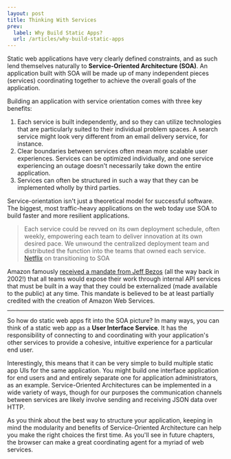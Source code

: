 ```yaml
---
layout: post
title: Thinking With Services
prev:
  label: Why Build Static Apps?
  url: /articles/why-build-static-apps
---
```


Static web applications have very clearly defined constraints, and as such lend
themselves naturally to **Service-Oriented Architecture (SOA)**. An application
built with SOA will be made up of many independent pieces (services) coordinating
together to achieve the overall goals of the application.

Building an application with service orientation comes with three key benefits:

1. Each service is built independently, and so they can utilize technologies that
   are particularly suited to their individual problem spaces. A search service
   might look very different from an email delivery service, for instance.
2. Clear boundaries between services often mean more scalable user experiences.
   Services can be optimized individually, and one service experiencing an outage
   doesn't necessarily take down the entire application.
3. Services can often be structured in such a way that they can be implemented wholly
   by third parties.

Service-orientation isn't just a theoretical model for successful software. The biggest,
most traffic-heavy applications on the web today use SOA to build faster and more resilient
applications.

> Each service could be revved on its own deployment schedule, often weekly, empowering
> each team to deliver innovation at its own desired pace.  We unwound the centralized 
> deployment team and distributed the function into the teams that owned each service. 
> <span class="attribution"><a href="http://techblog.netflix.com/2012/06/netflix-operations-part-i-going.html">Netflix</a> on transitioning to SOA</span>

Amazon famously [received a mandate from Jeff Bezos](http://apievangelist.com/2012/01/12/the-secret-to-amazons-success-internal-apis/) (all the way back in 2002!) that all
teams would expose their work through internal API services that must be built in a way
that they could be externalized (made available to the public) at any time. This mandate
is believed to be at least partially credited with the creation of Amazon Web Services.

---

So how do static web apps fit into the SOA picture? In many ways, you can think of a
static web app as a **User Interface Service**. It has the responsibility of
connecting to and coordinating with your application's other services to provide
a cohesive, intuitive experience for a particular end user.

Interestingly, this means that it can be very simple to build multiple static app UIs
for the same application. You might build one interface application for end users and
and entirely separate one for application administrators, as an example. Service-Oriented 
Architectures can be implemented in a wide variety of ways, though for our purposes the 
communication channels between services are likely involve sending and receiving 
JSON data over HTTP.

As you think about the best way to structure your application, keeping in mind the
modularity and benefits of Service-Oriented Architecture can help you make the right
choices the first time. As you'll see in future chapters, the browser can make a 
great coordinating agent for a myriad of web services.